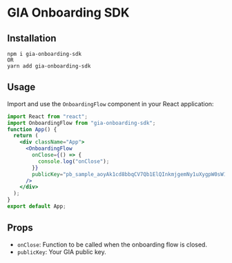 # GIA Onboarding SDK

## Installation

```
npm i gia-onboarding-sdk
OR
yarn add gia-onboarding-sdk
```

## Usage

Import and use the `OnboardingFlow` component in your React application:

```jsx
import React from "react";
import OnboardingFlow from "gia-onboarding-sdk";
function App() {
  return (
    <div className="App">
      <OnboardingFlow
        onClose={() => {
          console.log("onClose");
        }}
        publicKey="pb_sample_aoyAk1cd8bbqCV7Qb1ElQInkmjgemNy1uXygpW0sW1g"
      />
    </div>
  );
}
export default App;
```

## Props

- `onClose`: Function to be called when the onboarding flow is closed.
- `publicKey`: Your GIA public key.
